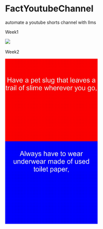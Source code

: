 # FactYoutubeChannel
automate a youtube shorts channel with llms

<p float="left">
  <div>
    <p>Week1</p>
    <img src="assets/Week1.gif" width="300" />
  </div>
  <div>
    <p>Week2</p>
    <img src="assets/Week2.gif" width="300" />
  </div>
</p>
